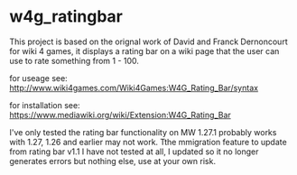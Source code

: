 # w4g_ratingbar

This project is based on the orignal work of David and Franck Dernoncourt for wiki 4 games, it displays a rating bar on a wiki page that the user can use to rate something from 1 - 100.

for useage see: http://www.wiki4games.com/Wiki4Games:W4G_Rating_Bar/syntax

for installation see: https://www.mediawiki.org/wiki/Extension:W4G_Rating_Bar

I've only tested the rating bar functionality on MW 1.27.1 probably works with 1.27, 1.26 and earlier may not work.
Tthe mmigration feature to update from rating bar v1.1 I have not tested at all, I updated so it no longer generates errors but nothing else, use at your own risk.
